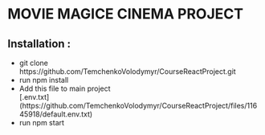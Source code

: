<h1>MOVIE MAGICE CINEMA PROJECT</h1>
<h2>Installation :</h2>

<ul>
  <li>git clone https://github.com/TemchenkoVolodymyr/CourseReactProject.git</li>
  <li>run npm install</li>
<li>Add this file to main project </li>  [.env.txt](https://github.com/TemchenkoVolodymyr/CourseReactProject/files/11645918/default.env.txt)
  <li>run npm start </li>
  </ul>

